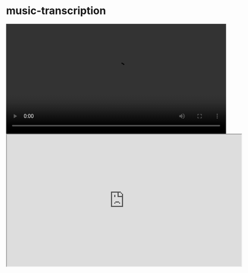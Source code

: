 # music-transcription
<video width="600" controls>
  <source src="https://drive.google.com/file/d/1crdvczmAHsjuTCNnU1jxFkyApXJZq3EC/view?usp=drive_link" type="video/mp4">
  Your browser does not support the video tag.
</video>

<iframe src="https://eoinmooremath.wistia.com/medias/h2ezrxm67a" width="640" height="360" allowfullscreen></iframe>
